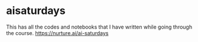 # aisaturdays 
This has all the codes and notebooks that I have written while going through the course. 
https://nurture.ai/ai-saturdays
